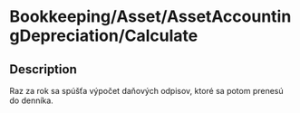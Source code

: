 # Bookkeeping/Asset/AssetAccountingDepreciation/Calculate

## Description

Raz za rok sa spúšťa výpočet daňových odpisov, ktoré sa potom prenesú do denníka.
